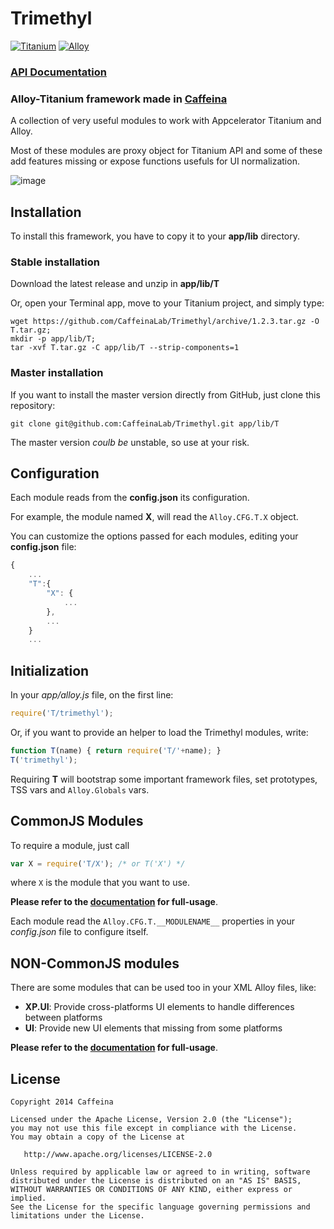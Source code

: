 # Trimethyl

[![Titanium](http://www-static.appcelerator.com/badges/titanium-git-badge-sq.png)](http://www.appcelerator.com/titanium/) [![Alloy](http://www-static.appcelerator.com/badges/alloy-git-badge-sq.png)](http://www.appcelerator.com/alloy/)

### [API Documentation](http://caffeinalab.github.io/Trimethyl/)

### Alloy-Titanium framework made in [Caffeina](http://caffeinalab.com)

A collection of very useful modules to work with Appcelerator Titanium and Alloy.

Most of these modules are proxy object for Titanium API and some of these add features missing or expose functions usefuls for UI normalization.

![image](http://f.cl.ly/items/3l1F2O1E0O1s0V38402p/trimelogo.png)


## Installation

To install this framework, you have to copy it to your **app/lib** directory.

### Stable installation

Download the latest release and unzip in **app/lib/T**

Or, open your Terminal app, move to your Titanium project, and simply type:

```
wget https://github.com/CaffeinaLab/Trimethyl/archive/1.2.3.tar.gz -O T.tar.gz;
mkdir -p app/lib/T;
tar -xvf T.tar.gz -C app/lib/T --strip-components=1
```

### Master installation

If you want to install the master version directly from GitHub, just clone this repository:

```
git clone git@github.com:CaffeinaLab/Trimethyl.git app/lib/T
```

The master version *coulb be* unstable, so use at your risk.

## Configuration

Each module reads from the **config.json** its configuration.

For example, the module named **X**, will read the `Alloy.CFG.T.X` object.

You can customize the options passed for each modules, editing your **config.json** file:

```javascript
{
	...
	"T":{
		"X": {
			...
		},
		...
	}
	...
```

## Initialization

In your *app/alloy.js* file, on the first line:

```javascript
require('T/trimethyl');
```

Or, if you want to provide an helper to load the Trimethyl modules, write:

```javascript
function T(name) { return require('T/'+name); }
T('trimethyl');
```

Requiring **T** will bootstrap some important framework files, set prototypes, TSS vars and `Alloy.Globals` vars.

## CommonJS Modules

To require a module, just call

```javascript
var X = require('T/X'); /* or T('X') */
```

where `X` is the module that you want to use.

**Please refer to the [documentation](http://caffeinalab.github.io/Trimethyl/) for full-usage**.

Each module read the `Alloy.CFG.T.__MODULENAME__` properties in your *config.json* file to configure itself.

## NON-CommonJS modules

There are some modules that can be used too in your XML Alloy files, like:

* **XP.UI**: Provide cross-platforms UI elements to handle differences between platforms
* **UI**: Provide new UI elements that missing from some platforms

**Please refer to the [documentation](http://caffeinalab.github.io/Trimethyl/) for full-usage**.

## License

```
Copyright 2014 Caffeina

Licensed under the Apache License, Version 2.0 (the "License");
you may not use this file except in compliance with the License.
You may obtain a copy of the License at

   http://www.apache.org/licenses/LICENSE-2.0

Unless required by applicable law or agreed to in writing, software
distributed under the License is distributed on an "AS IS" BASIS,
WITHOUT WARRANTIES OR CONDITIONS OF ANY KIND, either express or implied.
See the License for the specific language governing permissions and
limitations under the License.
```
